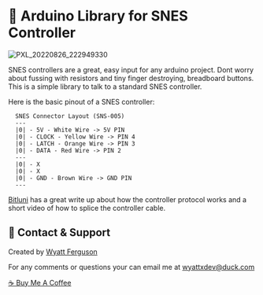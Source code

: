 #  :doughnut: Arduino Library for SNES Controller
![PXL_20220826_222949330](https://user-images.githubusercontent.com/503975/186998987-c721a311-448b-4c56-b253-9196053ed956.jpg)

SNES controllers are a great, easy input for any arduino project. Dont worry about fussing with resistors and tiny finger destroying, breadboard buttons. This is a simple library to talk to a standard SNES controller.

Here is the basic pinout of a SNES controller:

```
  SNES Connector Layout (SNS-005)
  ---
  |0| - 5V - White Wire -> 5V PIN
  |0| - CLOCK - Yellow Wire -> PIN 4
  |0| - LATCH - Orange Wire -> PIN 3
  |0| - DATA - Red Wire -> PIN 2
  ---
  |0| - X
  |0| - X
  |0| - GND - Brown Wire -> GND PIN
  ---
```

[Bitluni](http://bitluni.net/gamepad) has a great write up about how the controller protocol works and a short video of how to splice the controller cable.

## :postbox: Contact & Support

Created by [Wyatt Ferguson](wyattxdev@duck.com)

For any comments or questions your can email me at [wyattxdev@duck.com](wyattxdev@duck.com)

[:coffee: Buy Me A Coffee](https://www.buymeacoffee.com/wyattferguson)
